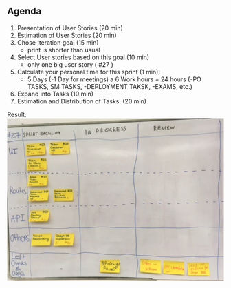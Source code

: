 ## Agenda

1. Presentation of User Stories (20 min)
2. Estimation of User Stories (20 min)
3. Chose Iteration goal (15 min)
    - print is shorter than usual
4. Select User stories based on this goal (10 min)
    - only one big user story ( #27 )
5. Calculate your personal time for this sprint (1 min):
   * 5 Days (-1 Day for meetings) a 6 Work hours = 24 hours (-PO TASKS, SM TASKS, -DEPLOYMENT TAKSK, -EXAMS, etc.)
6. Expand into Tasks (10 min)
7. Estimation and Distribution of Tasks. (20 min)

Result:
![](../images/2018-12-17-planningresult.JPG)

